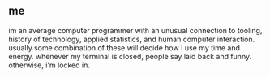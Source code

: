 ## me

im an average computer programmer with an unusual connection to tooling, history of technology, applied statistics, and human computer interaction. usually some combination of these will decide how I use my time and energy. whenever my terminal is closed, people say laid back and funny. otherwise, i'm locked in.

<!--

- Interests:
  - modular programming (CSM, ESM),
  - functional programming (redux, react compiler),
  - monorepos (nx, Turborepo)
  - static module bundlers (Rspack, webpack, Turbopack, Rollup, Vite),
  - linting observability (programs, hot modules)
 


> To me, error analysis is the sweet spot for improvement.

> In my opinion, no single design is apt to be optimal for everyone.

> Standards define what great looks like, setting consistent benchmarks for businesses and consumers alike — ensuring reliability, building trust, and simplifying choices.

Making lives easier, safer and better.

Until i find a better resource, heres a pretty 
Software tools come in many forms:
Binary compatibility analysis tools
Bug databases: Comparison of issue tracking systems – Including bug tracking systems
Build tools: Build automation, List of build automation software
Call graph
Code coverage: Code coverage#Software code coverage tools.
Code review: List of tools for code review
Code sharing sites: Freshmeat, Krugle, SourceForge, GitHub. See also Code search engines.
Compilation and linking tools: GNU toolchain, gcc, Microsoft Visual Studio, CodeWarrior, Xcode, ICC
Debuggers: Debugger#List of debuggers. See also Debugging.
Disassemblers: Generally reverse-engineering tools.
Documentation generators: Comparison of documentation generators, help2man, Plain Old Documentation, asciidoc
Formal methods: Mathematical techniques for specification, development and verification
GUI interface generators
Library interface generators: SWIG
Integration Tools
Memory debuggers are frequently used in programming languages (such as C and C++) that allow manual memory management and thus the possibility of memory leaks and other problems. They are also useful to optimize efficiency of memory usage. Examples: dmalloc, Electric Fence, Insure++, Valgrind
Parser generators: Parsing#Parser development software
Performance analysis or profiling: List of performance analysis tools
Revision control: List of revision control software, Comparison of revision control software
Scripting languages: PHP, AWK, Perl, Python, REXX, Ruby, Shell, Tcl
Search: grep, find
Source code Clones/Duplications Finding: Duplicate code#Tools
Source code editor
Text editors: List of text editors, Comparison of text editors
Source code formatting: indent, pretty-printers, beautifiers, minifiers
Source code generation tools: Automatic programming#Implementations
Static code analysis: lint, List of tools for static code analysis
Unit testing: List of unit testing frameworks
IDEs


## Art

<br>

Call-stack (screaming for memoization).

<img src="https://github.com/clay-curry/clay-curry/blob/main/procedure-graph.png" alt="Call-stack shape for a computation based on tree-recursion" width="500" />

(image from [Structure and Interpretation of Computer Programs](https://web.mit.edu/6.001/6.037/sicp.pdf))

<br><br>

Reducing visual clutter of adjacency graph (i.e. control flow) via hierarchical edge bundling. (image from [Hierarchical Edge Bundling](https://www.data-to-viz.com/graph/edge_bundling.html))

<br>

<img src="https://github.com/clay-curry/clay-curry/blob/main/edge-bundling.png" alt="Reducing visual clutter of adjacency graph via hierarchical edge bundling." width="500" />

(can we rearrange chunks to maximize cache hits between iterations?)


<br><br>


Contrast render-trees (how engines "think") and module dependency trees (how developers "think")


<br>

<img src="https://github.com/clay-curry/clay-curry/blob/main/render-tree.png" alt="Render Tree" width="500" />
<img src="https://github.com/clay-curry/clay-curry/blob/main/dependency-tree.png" alt="Dependency Tree" width="500" />

(image from [Understanding Your UI as a Tree](https://react.dev/learn/understanding-your-ui-as-a-tree))

<br><br>

Neighborhoods of dependencies.

<br>

<img src="https://github.com/clay-curry/clay-curry/blob/main/Tree_graph.png" alt="tree" />


-->
